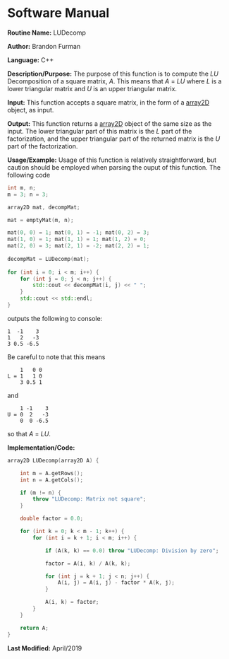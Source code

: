 # Software Manual

**Routine Name:** LUDecomp

**Author:** Brandon Furman

**Language:** C++

**Description/Purpose:** The purpose of this function is to compute the *LU* Decomposition of a square matrix, *A*. This means that *A* = *LU* where *L* is a lower triangular matrix and *U* is an upper triangular matrix.

**Input:** This function accepts a square matrix, in the form of a [array2D](https://brandonfurman.github.io/math5610/SoftwareManual/DataStructures/array2D) object, as input.

**Output:** This function returns a [array2D](https://brandonfurman.github.io/math5610/SoftwareManual/DataStructures/array2D) object of the same size as the input. The lower triangular part of this matrix is the *L* part of the factorization, and the upper triangular part of the returned matrix is the *U* part of the factorization.

**Usage/Example:** Usage of this function is relatively straightforward, but caution should be employed when parsing the ouput of this function. The following code
```cpp
int m, n;
m = 3; n = 3;

array2D mat, decompMat;

mat = emptyMat(m, n);

mat(0, 0) = 1; mat(0, 1) = -1; mat(0, 2) = 3;
mat(1, 0) = 1; mat(1, 1) = 1; mat(1, 2) = 0;
mat(2, 0) = 3; mat(2, 1) = -2; mat(2, 2) = 1;
	
decompMat = LUDecomp(mat);
	
for (int i = 0; i < m; i++) {
	for (int j = 0; j < n; j++) {
		std::cout << decompMat(i, j) << " ";
	}
	std::cout << std::endl;
}
```
outputs the following to console:
```
1  -1    3
1   2   -3
3 0.5 -6.5
```
Be careful to note that this means
```
    1   0 0
L = 1   1 0
    3 0.5 1
```
and
```
    1 -1    3
U = 0  2   -3
    0  0 -6.5
```
so that *A* = *LU*.

**Implementation/Code:**

```cpp
array2D LUDecomp(array2D A) {

	int m = A.getRows();
	int n = A.getCols();

	if (m != n) {
		throw "LUDecomp: Matrix not square";
	}

	double factor = 0.0;

	for (int k = 0; k < m - 1; k++) {
		for (int i = k + 1; i < m; i++) {

			if (A(k, k) == 0.0) throw "LUDecomp: Division by zero";

			factor = A(i, k) / A(k, k);

			for (int j = k + 1; j < n; j++) {
				A(i, j) = A(i, j) - factor * A(k, j);
			}

			A(i, k) = factor;
		}
	}

	return A;
}
```

**Last Modified:** April/2019